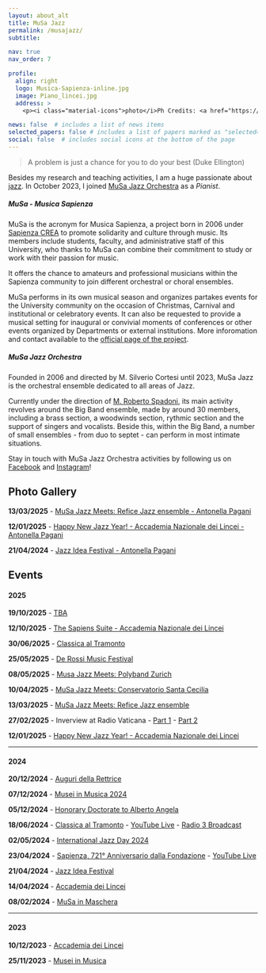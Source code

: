 ```yaml
---
layout: about_alt
title: MuSa Jazz
permalink: /musajazz/
subtitle:

nav: true
nav_order: 7

profile:
  align: right
  logo: Musica-Sapienza-inline.jpg
  image: Piano_lincei.jpg
  address: >
    <p><i class="material-icons">photo</i>Ph Credits: <a href="https://www.antonellapagani.it/portfolio-p">Antonella Pagani</a></p>

news: false  # includes a list of news items
selected_papers: false # includes a list of papers marked as "selected={true}"
social: false  # includes social icons at the bottom of the page
---
```


> A problem is just a chance for you to do your best
> (Duke Ellington)

Besides my research and teaching activities, I am a huge passionate about [jazz](https://en.wikipedia.org/wiki/Jazz).
In October 2023, I joined [MuSa Jazz Orchestra](https://sapienzacrea.web.uniroma1.it/musa-jazz) as a *Pianist*.


##### MuSa - Musica Sapienza

MuSa is the acronym for Musica Sapienza, a project born in 2006 under [Sapienza CREA](https://sapienzacrea.web.uniroma1.it/) to promote solidarity and culture through music. Its members include students, faculty, and administrative staff of this University, who thanks to MuSa can combine their commitment to study or work with their passion for music.

It offers the chance to amateurs and professional musicians within the Sapienza community to join different orchestral or choral ensembles.

MuSa performs in its own musical season and organizes partakes events for the University community on the occasion of Christmas, Carnival and institutional or celebratory events.
It can also be requested to provide a musical setting for inaugural or convivial moments of conferences or other events organized by Departments or external institutions.
More inforomation and contact available to the [official page of the project](https://sapienzacrea.web.uniroma1.it/musa).

##### MuSa Jazz Orchestra

Founded in 2006 and directed by M. Silverio Cortesi until 2023, MuSa Jazz is the orchestral ensemble dedicated to all areas of Jazz.

Currently under the direction of [M. Roberto Spadoni](https://www.robertospadoni.com/), its main activity revolves around the Big Band ensemble, made by around 30 members, including a brass section, a woodwinds section, rythmic section and the support of singers and vocalists.
Beside this, within the Big Band, a number of small ensembles - from duo to septet - can perform in most intimate situations.

Stay in touch with MuSa Jazz Orchestra activities by following us on [Facebook](https://www.facebook.com/profile.php?id=100063580660807) and [Instagram](https://www.instagram.com/musa_jazz_orchestra)!

## Photo Gallery

**13/03/2025** - [MuSa Jazz Meets: Refice Jazz ensemble - Antonella Pagani](https://www.antonellapagani.it/musa_jazz_meets-p30847)

**12/01/2025** - [Happy New Jazz Year! - Accademia Nazionale dei Lincei - Antonella Pagani](https://www.antonellapagani.it/musa_jazz_orchestra_happy_new_jazz_year-p30657)

**21/04/2024** - [Jazz Idea Festival - Antonella Pagani](https://www.antonellapagani.it/musa_jazz_orchestra-p29626)

## Events

#### 2025

**19/10/2025** - [TBA]()

**12/10/2025** - [The Sapiens Suite - Accademia Nazionale dei Lincei](https://www.associazioneamicilincei.it/domeniche-di-musa-25-26-concerto-the-sapiens-suite-12-10-2025/)

**30/06/2025** - [Classica al Tramonto](https://news.uniroma1.it/node/12683)

**25/05/2025** - [De Rossi Music Festival](https://www.instagram.com/p/DJlvAe9Nccw/?utm_source=ig_web_copy_link&igsh=MzRlODBiNWFlZA==)

**08/05/2025** - [Musa Jazz Meets: Polyband Zurich](https://sapienzacrea.web.uniroma1.it/it/musa-jazz-meets-musa-jazz-orchestra-e-polyband-la-giornata-internazionale-del-jazz-8-maggio-2025)

**10/04/2025** - [MuSa Jazz Meets: Conservatorio Santa Cecilia](https://sapienzacrea.web.uniroma1.it/it/i-giovedi-della-musa-musa-jazz-meets-10-aprile-2025)

**13/03/2025** - [MuSa Jazz Meets: Refice Jazz ensemble](https://sapienzacrea.web.uniroma1.it/it/i-giovedi-della-musa-musa-jazz-meets-13-marzo-2025)

**27/02/2025** - Inverview at Radio Vaticana - [Part 1](https://www.vaticannews.va/it/podcast/radio-vaticana-musica/zoom/2025/02/zoom-27-02-2025.html) - [Part 2](https://www.vaticannews.va/it/podcast/radio-vaticana-musica/zoom/2025/02/zoom-28-02-2025.html)

**12/01/2025** - [Happy New Jazz Year! - Accademia Nazionale dei Lincei](http://www.villafarnesina.it/wp-content/uploads/2024/10/MuSa_2024.jpg)


------------

#### 2024

**20/12/2024** - [Auguri della Rettrice](https://news.uniroma1.it/node/11862)

**07/12/2024** - [Musei in Musica 2024](https://www.uniroma1.it/it/notizia/musei-musica-2024)

**05/12/2024** - [Honorary Doctorate to Alberto Angela](https://news.uniroma1.it/node/11805)

**18/06/2024** - [Classica al Tramonto](https://news.uniroma1.it/18062024_2100) - [YouTube Live](https://www.youtube.com/live/j01LP3yl5EQ) - [Radio 3 Broadcast](https://www.raiplaysound.it/audio/2024/11/Radio3-Suite---Il-Cartellone-del-12112024-ebb4c38a-0f55-4314-93a4-2e0181d06ebc.html)

**02/05/2024** - [International Jazz Day 2024](https://news.uniroma1.it/02052024_1830)

**23/04/2024** - [Sapienza, 721° Anniversario dalla Fondazione](https://news.uniroma1.it/23042024_1130) - [YouTube Live](https://www.youtube.com/watch?v=LYoBUfrygbk)

**21/04/2024** - [Jazz Idea Festival](https://conservatoriosantacecilia.it/evento/jazz-idea-2024-festival/)

**14/04/2024** - [Accademia dei Lincei](https://www.instagram.com/p/C5N2avPqEGz/?utm_source=ig_web_copy_link&igsh=MzRlODBiNWFlZA==)

**08/02/2024** - [MuSa in Maschera](https://www.sapienzacrea.uniroma1.it/node/5858)

------------

#### 2023

**10/12/2023** - [Accademia dei Lincei](https://www.instagram.com/p/C0i3QJKtlIa/?utm_source=ig_web_copy_link&igsh=MzRlODBiNWFlZA==)

**25/11/2023** - [Musei in Musica](https://www.uniroma1.it/it/notizia/musei-musica-2023#:~:text=Sabato%2025%20novembre%202023%20torna,organizzativo%20di%20Z%C3%A8tema%20progetto%20cultura.)


